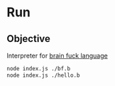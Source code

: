 # Run

## Objective

Interpreter for [brain fuck language](https://en.wikipedia.org/wiki/Brainfuck)

```bash
node index.js ./bf.b
node index.js ./hello.b
```
